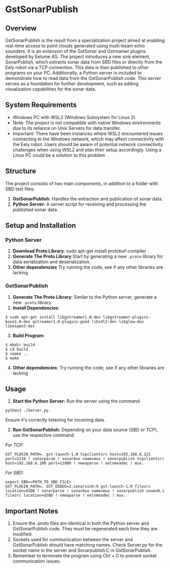 # GstSonarPublish

## Overview
GstSonarPublish is the result from a specialization project aimed at enabling real-time access to point clouds generated using multi-beam echo sounders. It is an extension of the GstSonar and Gstreamer plugins developed by Eelume AS. The project introduces a new sink element, SonarPublish, which extracts sonar data from SBD files or directly from the Eely robot via a TCP connection. This data is then published to other programs on your PC. Additionally, a Python server is included to demonstrate how to read data from the GstSonarPublish code. This server serves as a foundation for further development, such as adding visualization capabilities for the sonar data.

## System Requirements
- Windows PC with WSL2 (Windows Subsystem for Linux 2).
- Note: The project is not compatible with native Windows environments due to its reliance on Unix Servers for data transfer.
- Important: There have been instances where WSL2 encountered issues connecting to the Windows network, which may affect connectivity with the Eely robot. Users should be aware of potential network connectivity challenges when using WSL2 and plan their setup accordingly. Using a Linux PC could be a solution to this problem

## Structure
The project consists of two main components, in addition to a folder with SBD test files:
1. **GstSonarPublish**: Handles the extraction and publication of sonar data.
2. **Python Server**: A server script for receiving and processing the published sonar data.

## Setup and Installation
### Python Server
1. **Download Proto Library**: sudo apt-get install protobuf-compiler
2. **Generate The Proto Library** Start by generating a new `.proto` library for data serialization and deserialization.
3. **Other dependencies** Try running the code, see if any other libraries are lacking

### GstSonarPublish
1. **Generate The Proto Library**: Similar to the Python server, generate a new `.proto` library.
2. **Install Dependencies**:
```
$ sudo apt-get install libgstreamer1.0-dev libgstreamer-plugins-base1.0-dev gstreamer1.0-plugins-good libsdl2-dev libglew-dev libeigen3-dev
```
3. **Build Program**:
```
$ mkdir build
$ cd build
$ cmake ..
$ make
```
4. **Other dependencies**: Try running the code, see if any other libraries are lacking

## Usage
1. **Start the Python Server:** Run the server using the command
```
python3 ./Server.py.
```
   Ensure it's correctly listening for incoming data.
   
2. **Run GstSonarPublish:** Depending on your data source (SBD or TCP), use the respective command:
   
*For TCP:*
```
GST_PLUGIN_PATH=. gst-launch-1.0 tcpclientsrc host=192.168.6.121 port=2210 ! sonarparse ! sonarmux name=mux ! sonarpublish tcpclientsrc host=192.168.6.100 port=11000 ! nmeaparse ! eelnmeadec ! mux.
```
*For SBD:*
```
export SBD=<PATH_TO_SBD_FILE>
GST_PLUGIN_PATH=. GST_DEBUG=2,sonarsink:9 gst-launch-1.0 filesrc location=$SBD ! sonarparse ! sonarmux name=mux ! sonarpublish zoom=0.1 filesrc location=$SBD ! nmeaparse ! eelnmeadec ! mux.
```

## Important Notes
1. Ensure the .proto files are identical in both the Python server and GstSonarPublish code. They must be regenerated each time they are modified.
2. Sockets used for communication between the server and GstSonarPublish should have matching names. Check Server.py for the socket name in the server and Sonarpublish.C in GstSonarPublish.
3. Remember to terminate the program using Ctrl + C to prevent socket communication issues.


